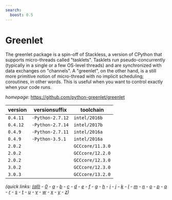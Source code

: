 ```yaml
---
search:
  boost: 0.5
---
```

# Greenlet

The greenlet package is a spin-off of Stackless, a version of CPython that supports micro-threads called "tasklets". Tasklets run pseudo-concurrently (typically in a single or a few OS-level threads) and are synchronized with data exchanges on "channels". A "greenlet", on the other hand, is a still more primitive notion of micro-thread with no implicit scheduling; coroutines, in other words. This is useful when you want to control exactly when your code runs.

*homepage*: <https://github.com/python-greenlet/greenlet>

version | versionsuffix | toolchain
--------|---------------|----------
``0.4.11`` | ``-Python-2.7.12`` | ``intel/2016b``
``0.4.12`` | ``-Python-2.7.14`` | ``intel/2017b``
``0.4.9`` | ``-Python-2.7.11`` | ``intel/2016a``
``0.4.9`` | ``-Python-3.5.1`` | ``intel/2016a``
``2.0.2`` |  | ``GCCcore/11.3.0``
``2.0.2`` |  | ``GCCcore/12.2.0``
``2.0.2`` |  | ``GCCcore/12.3.0``
``3.0.2`` |  | ``GCCcore/12.3.0``
``3.0.3`` |  | ``GCCcore/13.2.0``


*(quick links: [(all)](../index.md) - [0](../0/index.md) - [a](../a/index.md) - [b](../b/index.md) - [c](../c/index.md) - [d](../d/index.md) - [e](../e/index.md) - [f](../f/index.md) - [g](../g/index.md) - [h](../h/index.md) - [i](../i/index.md) - [j](../j/index.md) - [k](../k/index.md) - [l](../l/index.md) - [m](../m/index.md) - [n](../n/index.md) - [o](../o/index.md) - [p](../p/index.md) - [q](../q/index.md) - [r](../r/index.md) - [s](../s/index.md) - [t](../t/index.md) - [u](../u/index.md) - [v](../v/index.md) - [w](../w/index.md) - [x](../x/index.md) - [y](../y/index.md) - [z](../z/index.md))*

